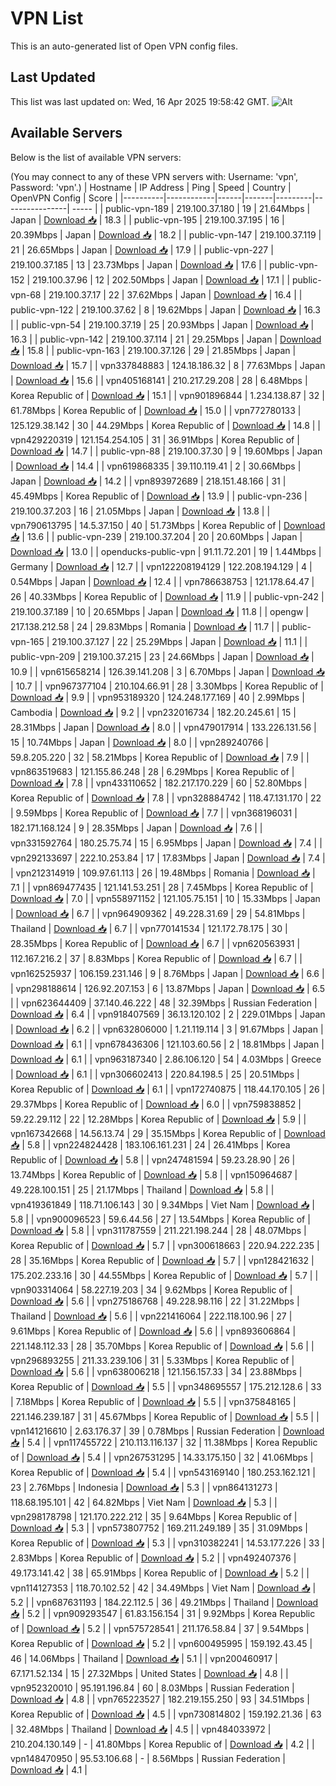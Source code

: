 # VPN List

This is an auto-generated list of Open VPN config files.

## Last Updated

This list was last updated on: Wed, 16 Apr 2025 19:58:42 GMT.
![Alt](https://repobeats.axiom.co/api/embed/186b98318ef1479477931607c1ad7d823f12451f.svg "Repobeats analytics image")

## Available Servers

Below is the list of available VPN servers:

(You may connect to any of these VPN servers with: Username: 'vpn', Password: 'vpn'.)
| Hostname | IP Address | Ping | Speed | Country | OpenVPN Config | Score |
|----------|------------|------|-------|---------|----------------| ----- |
| public-vpn-189 | 219.100.37.180 | 19 | 21.64Mbps | Japan | [Download 📥](./configs/server_0_JP.ovpn) | 18.3 |
| public-vpn-195 | 219.100.37.195 | 16 | 20.39Mbps | Japan | [Download 📥](./configs/server_1_JP.ovpn) | 18.2 |
| public-vpn-147 | 219.100.37.119 | 21 | 26.65Mbps | Japan | [Download 📥](./configs/server_2_JP.ovpn) | 17.9 |
| public-vpn-227 | 219.100.37.185 | 13 | 23.73Mbps | Japan | [Download 📥](./configs/server_3_JP.ovpn) | 17.6 |
| public-vpn-152 | 219.100.37.96 | 12 | 202.50Mbps | Japan | [Download 📥](./configs/server_4_JP.ovpn) | 17.1 |
| public-vpn-68 | 219.100.37.17 | 22 | 37.62Mbps | Japan | [Download 📥](./configs/server_5_JP.ovpn) | 16.4 |
| public-vpn-122 | 219.100.37.62 | 8 | 19.62Mbps | Japan | [Download 📥](./configs/server_6_JP.ovpn) | 16.3 |
| public-vpn-54 | 219.100.37.19 | 25 | 20.93Mbps | Japan | [Download 📥](./configs/server_7_JP.ovpn) | 16.3 |
| public-vpn-142 | 219.100.37.114 | 21 | 29.25Mbps | Japan | [Download 📥](./configs/server_8_JP.ovpn) | 15.8 |
| public-vpn-163 | 219.100.37.126 | 29 | 21.85Mbps | Japan | [Download 📥](./configs/server_9_JP.ovpn) | 15.7 |
| vpn337848883 | 124.18.186.32 | 8 | 77.63Mbps | Japan | [Download 📥](./configs/server_10_JP.ovpn) | 15.6 |
| vpn405168141 | 210.217.29.208 | 28 | 6.48Mbps | Korea Republic of | [Download 📥](./configs/server_11_KR.ovpn) | 15.1 |
| vpn901896844 | 1.234.138.87 | 32 | 61.78Mbps | Korea Republic of | [Download 📥](./configs/server_12_KR.ovpn) | 15.0 |
| vpn772780133 | 125.129.38.142 | 30 | 44.29Mbps | Korea Republic of | [Download 📥](./configs/server_13_KR.ovpn) | 14.8 |
| vpn429220319 | 121.154.254.105 | 31 | 36.91Mbps | Korea Republic of | [Download 📥](./configs/server_14_KR.ovpn) | 14.7 |
| public-vpn-88 | 219.100.37.30 | 9 | 19.60Mbps | Japan | [Download 📥](./configs/server_15_JP.ovpn) | 14.4 |
| vpn619868335 | 39.110.119.41 | 2 | 30.66Mbps | Japan | [Download 📥](./configs/server_16_JP.ovpn) | 14.2 |
| vpn893972689 | 218.151.48.166 | 31 | 45.49Mbps | Korea Republic of | [Download 📥](./configs/server_17_KR.ovpn) | 13.9 |
| public-vpn-236 | 219.100.37.203 | 16 | 21.05Mbps | Japan | [Download 📥](./configs/server_18_JP.ovpn) | 13.8 |
| vpn790613795 | 14.5.37.150 | 40 | 51.73Mbps | Korea Republic of | [Download 📥](./configs/server_19_KR.ovpn) | 13.6 |
| public-vpn-239 | 219.100.37.204 | 20 | 20.60Mbps | Japan | [Download 📥](./configs/server_20_JP.ovpn) | 13.0 |
| openducks-public-vpn | 91.11.72.201 | 19 | 1.44Mbps | Germany | [Download 📥](./configs/server_21_DE.ovpn) | 12.7 |
| vpn122208194129 | 122.208.194.129 | 4 | 0.54Mbps | Japan | [Download 📥](./configs/server_22_JP.ovpn) | 12.4 |
| vpn786638753 | 121.178.64.47 | 26 | 40.33Mbps | Korea Republic of | [Download 📥](./configs/server_23_KR.ovpn) | 11.9 |
| public-vpn-242 | 219.100.37.189 | 10 | 20.65Mbps | Japan | [Download 📥](./configs/server_24_JP.ovpn) | 11.8 |
| opengw | 217.138.212.58 | 24 | 29.83Mbps | Romania | [Download 📥](./configs/server_25_RO.ovpn) | 11.7 |
| public-vpn-165 | 219.100.37.127 | 22 | 25.29Mbps | Japan | [Download 📥](./configs/server_26_JP.ovpn) | 11.1 |
| public-vpn-209 | 219.100.37.215 | 23 | 24.66Mbps | Japan | [Download 📥](./configs/server_27_JP.ovpn) | 10.9 |
| vpn615658214 | 126.39.141.208 | 3 | 6.70Mbps | Japan | [Download 📥](./configs/server_28_JP.ovpn) | 10.7 |
| vpn967377104 | 210.104.66.91 | 28 | 3.30Mbps | Korea Republic of | [Download 📥](./configs/server_29_KR.ovpn) | 9.9 |
| vpn953189320 | 124.248.177.169 | 40 | 2.99Mbps | Cambodia | [Download 📥](./configs/server_30_KH.ovpn) | 9.2 |
| vpn232016734 | 182.20.245.61 | 15 | 28.31Mbps | Japan | [Download 📥](./configs/server_31_JP.ovpn) | 8.0 |
| vpn479017914 | 133.226.131.56 | 15 | 10.74Mbps | Japan | [Download 📥](./configs/server_32_JP.ovpn) | 8.0 |
| vpn289240766 | 59.8.205.220 | 32 | 58.21Mbps | Korea Republic of | [Download 📥](./configs/server_33_KR.ovpn) | 7.9 |
| vpn863519683 | 121.155.86.248 | 28 | 6.29Mbps | Korea Republic of | [Download 📥](./configs/server_34_KR.ovpn) | 7.8 |
| vpn433110652 | 182.217.170.229 | 60 | 52.80Mbps | Korea Republic of | [Download 📥](./configs/server_35_KR.ovpn) | 7.8 |
| vpn328884742 | 118.47.131.170 | 22 | 9.59Mbps | Korea Republic of | [Download 📥](./configs/server_36_KR.ovpn) | 7.7 |
| vpn368196031 | 182.171.168.124 | 9 | 28.35Mbps | Japan | [Download 📥](./configs/server_37_JP.ovpn) | 7.6 |
| vpn331592764 | 180.25.75.74 | 15 | 6.95Mbps | Japan | [Download 📥](./configs/server_38_JP.ovpn) | 7.4 |
| vpn292133697 | 222.10.253.84 | 17 | 17.83Mbps | Japan | [Download 📥](./configs/server_39_JP.ovpn) | 7.4 |
| vpn212314919 | 109.97.61.113 | 26 | 19.48Mbps | Romania | [Download 📥](./configs/server_40_RO.ovpn) | 7.1 |
| vpn869477435 | 121.141.53.251 | 28 | 7.45Mbps | Korea Republic of | [Download 📥](./configs/server_41_KR.ovpn) | 7.0 |
| vpn558971152 | 121.105.75.151 | 10 | 15.33Mbps | Japan | [Download 📥](./configs/server_42_JP.ovpn) | 6.7 |
| vpn964909362 | 49.228.31.69 | 29 | 54.81Mbps | Thailand | [Download 📥](./configs/server_43_TH.ovpn) | 6.7 |
| vpn770141534 | 121.172.78.175 | 30 | 28.35Mbps | Korea Republic of | [Download 📥](./configs/server_44_KR.ovpn) | 6.7 |
| vpn620563931 | 112.167.216.2 | 37 | 8.83Mbps | Korea Republic of | [Download 📥](./configs/server_45_KR.ovpn) | 6.7 |
| vpn162525937 | 106.159.231.146 | 9 | 8.76Mbps | Japan | [Download 📥](./configs/server_46_JP.ovpn) | 6.6 |
| vpn298188614 | 126.92.207.153 | 6 | 13.87Mbps | Japan | [Download 📥](./configs/server_47_JP.ovpn) | 6.5 |
| vpn623644409 | 37.140.46.222 | 48 | 32.39Mbps | Russian Federation | [Download 📥](./configs/server_48_RU.ovpn) | 6.4 |
| vpn918407569 | 36.13.120.102 | 2 | 229.01Mbps | Japan | [Download 📥](./configs/server_49_JP.ovpn) | 6.2 |
| vpn632806000 | 1.21.119.114 | 3 | 91.67Mbps | Japan | [Download 📥](./configs/server_50_JP.ovpn) | 6.1 |
| vpn678436306 | 121.103.60.56 | 2 | 18.81Mbps | Japan | [Download 📥](./configs/server_51_JP.ovpn) | 6.1 |
| vpn963187340 | 2.86.106.120 | 54 | 4.03Mbps | Greece | [Download 📥](./configs/server_52_GR.ovpn) | 6.1 |
| vpn306602413 | 220.84.198.5 | 25 | 20.51Mbps | Korea Republic of | [Download 📥](./configs/server_53_KR.ovpn) | 6.1 |
| vpn172740875 | 118.44.170.105 | 26 | 29.37Mbps | Korea Republic of | [Download 📥](./configs/server_54_KR.ovpn) | 6.0 |
| vpn759838852 | 59.22.29.112 | 22 | 12.28Mbps | Korea Republic of | [Download 📥](./configs/server_55_KR.ovpn) | 5.9 |
| vpn167342668 | 14.56.13.74 | 29 | 35.15Mbps | Korea Republic of | [Download 📥](./configs/server_56_KR.ovpn) | 5.8 |
| vpn224824428 | 183.106.161.231 | 24 | 26.41Mbps | Korea Republic of | [Download 📥](./configs/server_57_KR.ovpn) | 5.8 |
| vpn247481594 | 59.23.28.90 | 26 | 13.74Mbps | Korea Republic of | [Download 📥](./configs/server_58_KR.ovpn) | 5.8 |
| vpn150964687 | 49.228.100.151 | 25 | 21.17Mbps | Thailand | [Download 📥](./configs/server_59_TH.ovpn) | 5.8 |
| vpn419361849 | 118.71.106.143 | 30 | 9.34Mbps | Viet Nam | [Download 📥](./configs/server_60_VN.ovpn) | 5.8 |
| vpn900096523 | 59.6.44.56 | 27 | 13.54Mbps | Korea Republic of | [Download 📥](./configs/server_61_KR.ovpn) | 5.8 |
| vpn311787559 | 211.221.198.244 | 28 | 48.07Mbps | Korea Republic of | [Download 📥](./configs/server_62_KR.ovpn) | 5.7 |
| vpn300618663 | 220.94.222.235 | 28 | 35.16Mbps | Korea Republic of | [Download 📥](./configs/server_63_KR.ovpn) | 5.7 |
| vpn128421632 | 175.202.233.16 | 30 | 44.55Mbps | Korea Republic of | [Download 📥](./configs/server_64_KR.ovpn) | 5.7 |
| vpn903314064 | 58.227.19.203 | 34 | 9.62Mbps | Korea Republic of | [Download 📥](./configs/server_65_KR.ovpn) | 5.6 |
| vpn275186768 | 49.228.98.116 | 22 | 31.22Mbps | Thailand | [Download 📥](./configs/server_66_TH.ovpn) | 5.6 |
| vpn221416064 | 222.118.100.96 | 27 | 9.61Mbps | Korea Republic of | [Download 📥](./configs/server_67_KR.ovpn) | 5.6 |
| vpn893606864 | 221.148.112.33 | 28 | 35.70Mbps | Korea Republic of | [Download 📥](./configs/server_68_KR.ovpn) | 5.6 |
| vpn296893255 | 211.33.239.106 | 31 | 5.33Mbps | Korea Republic of | [Download 📥](./configs/server_69_KR.ovpn) | 5.6 |
| vpn638006218 | 121.156.157.33 | 34 | 23.88Mbps | Korea Republic of | [Download 📥](./configs/server_70_KR.ovpn) | 5.5 |
| vpn348695557 | 175.212.128.6 | 33 | 7.18Mbps | Korea Republic of | [Download 📥](./configs/server_71_KR.ovpn) | 5.5 |
| vpn375848165 | 221.146.239.187 | 31 | 45.67Mbps | Korea Republic of | [Download 📥](./configs/server_72_KR.ovpn) | 5.5 |
| vpn141216610 | 2.63.176.37 | 39 | 0.78Mbps | Russian Federation | [Download 📥](./configs/server_73_RU.ovpn) | 5.4 |
| vpn117455722 | 210.113.116.137 | 32 | 11.38Mbps | Korea Republic of | [Download 📥](./configs/server_74_KR.ovpn) | 5.4 |
| vpn267531295 | 14.33.175.150 | 32 | 41.06Mbps | Korea Republic of | [Download 📥](./configs/server_75_KR.ovpn) | 5.4 |
| vpn543169140 | 180.253.162.121 | 23 | 2.76Mbps | Indonesia | [Download 📥](./configs/server_76_ID.ovpn) | 5.3 |
| vpn864131273 | 118.68.195.101 | 42 | 64.82Mbps | Viet Nam | [Download 📥](./configs/server_77_VN.ovpn) | 5.3 |
| vpn298178798 | 121.170.222.212 | 35 | 9.64Mbps | Korea Republic of | [Download 📥](./configs/server_78_KR.ovpn) | 5.3 |
| vpn573807752 | 169.211.249.189 | 35 | 31.09Mbps | Korea Republic of | [Download 📥](./configs/server_79_KR.ovpn) | 5.3 |
| vpn310382241 | 14.53.177.226 | 33 | 2.83Mbps | Korea Republic of | [Download 📥](./configs/server_80_KR.ovpn) | 5.2 |
| vpn492407376 | 49.173.141.42 | 38 | 65.91Mbps | Korea Republic of | [Download 📥](./configs/server_81_KR.ovpn) | 5.2 |
| vpn114127353 | 118.70.102.52 | 42 | 34.49Mbps | Viet Nam | [Download 📥](./configs/server_82_VN.ovpn) | 5.2 |
| vpn687631193 | 184.22.112.5 | 36 | 49.21Mbps | Thailand | [Download 📥](./configs/server_83_TH.ovpn) | 5.2 |
| vpn909293547 | 61.83.156.154 | 31 | 9.92Mbps | Korea Republic of | [Download 📥](./configs/server_84_KR.ovpn) | 5.2 |
| vpn575728541 | 211.176.58.84 | 37 | 9.54Mbps | Korea Republic of | [Download 📥](./configs/server_85_KR.ovpn) | 5.2 |
| vpn600495995 | 159.192.43.45 | 46 | 14.06Mbps | Thailand | [Download 📥](./configs/server_86_TH.ovpn) | 5.1 |
| vpn200460917 | 67.171.52.134 | 15 | 27.32Mbps | United States | [Download 📥](./configs/server_87_US.ovpn) | 4.8 |
| vpn952320010 | 95.191.196.84 | 60 | 8.03Mbps | Russian Federation | [Download 📥](./configs/server_88_RU.ovpn) | 4.8 |
| vpn765223527 | 182.219.155.250 | 93 | 34.51Mbps | Korea Republic of | [Download 📥](./configs/server_89_KR.ovpn) | 4.5 |
| vpn730814802 | 159.192.21.36 | 63 | 32.48Mbps | Thailand | [Download 📥](./configs/server_90_TH.ovpn) | 4.5 |
| vpn484033972 | 210.204.130.149 | - | 41.80Mbps | Korea Republic of | [Download 📥](./configs/server_91_KR.ovpn) | 4.2 |
| vpn148470950 | 95.53.106.68 | - | 8.56Mbps | Russian Federation | [Download 📥](./configs/server_92_RU.ovpn) | 4.1 |
